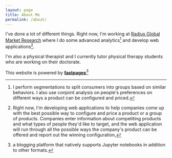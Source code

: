 ```yaml
---
layout: page
title: About Me
permalink: /about/
---
```

I've done a lot of different things. Right now, I'm working at [Radius Global Market Research](https://radius-global.com/) where I do some advanced analytics[^1] and develop web applications[^2].

I'm also a physical therapist and I currently tutor physical therapy students who are working on their doctorate.

This website is powered by **[fastpages](https://github.com/fastai/fastpages)**[^3] 

[^1]:I perform segmentations to split consumers into groups based on similar behaviors. I also use conjoint analysis on people's preferences on different ways a product can be configured and priced.
[^2]:Right now, I'm developing web applications to help companies come up with the best possible way to configure and price a product or a group of products. Companies enter information about competiting products and what types of people they'd like to target, and the web application will run through all the possible ways the company's product can be offered and report out the winning configuration,
[^3]:a blogging platform that natively supports Jupyter notebooks in addition to other formats.


